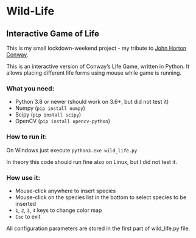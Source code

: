 # Wild-Life
## Interactive Game of Life
This is my small lockdown-weekend project - my tribute to [John Horton Conway](https://en.wikipedia.org/wiki/John_Horton_Conway).

This is an interactive version of Conway’s Life Game, written in Python. It allows placing different life forms using mouse while game is running.

### What you need:

-	Python 3.8 or newer (should work on 3.6+, but did not test it)
-	Numpy (`pip install numpy`)
-   Scipy (`pip install scipy`)
-	OpenCV (`pip install opencv-python`)

### How to run it:
On Windows just execute `python3.exe wild_life.py`

In theory this code should run fine also on Linux, but I did not test it.

### How use it:

-	Mouse-click anywhere to insert species
-	Mouse-click on the species list in the bottom to select species to be inserted
-	`1`, `2`, `3`, `4` keys to change color map
-	`Esc` to exit

All configuration parameters are stored in the first part of wild_life.py file.

